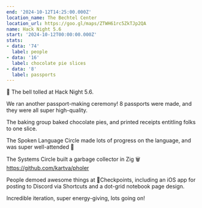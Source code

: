 ```yaml
---
end: '2024-10-12T14:25:00.000Z'
location_name: The Bechtel Center
location_url: https://goo.gl/maps/ZTWH61rc5ZkTJp2QA
name: Hack Night 5.6
start: '2024-10-12T00:00:00.000Z'
stats:
- data: '74'
  label: people
- data: '16'
  label: chocolate pie slices
- data: '8'
  label: passports
---
```


🔔 The bell tolled at Hack Night 5.6.

We ran another passport-making ceremony! 8 passports were made, and they were all super high-quality.

The baking group baked chocolate pies, and printed receipts entitling folks to one slice.

The Spoken Language Circle made lots of progress on the language, and was super well-attended 🌿

The Systems Circle built a garbage collector in Zig 🗑️ https://github.com/kartva/pholer

People demoed awesome things at 🏁Checkpoints, including an iOS app for posting to Discord via Shortcuts and a dot-grid notebook page design.

Incredible iteration, super energy-giving, lots going on!